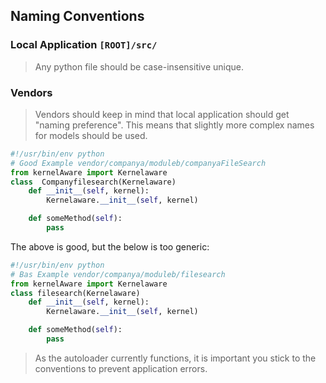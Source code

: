 ## Naming Conventions

### Local Application `[ROOT]/src/`
> Any python file should be case-insensitive unique. 

### Vendors
> Vendors should keep in mind that local application should get "naming preference". This means that slightly more complex names for models should be used.
```py
#!/usr/bin/env python
# Good Example vendor/companya/moduleb/companyaFileSearch
from kernelAware import Kernelaware
class  Companyfilesearch(Kernelaware)
	def __init__(self, kernel):
		Kernelaware.__init__(self, kernel)

	def someMethod(self):
		pass
```
The above is good, but the below is too generic:
```py
#!/usr/bin/env python
# Bas Example vendor/companya/moduleb/filesearch
from kernelAware import Kernelaware
class filesearch(Kernelaware)
	def __init__(self, kernel):
		Kernelaware.__init__(self, kernel)

	def someMethod(self):
		pass
```

> As the autoloader currently functions, it is important you stick to the conventions to prevent application errors.
